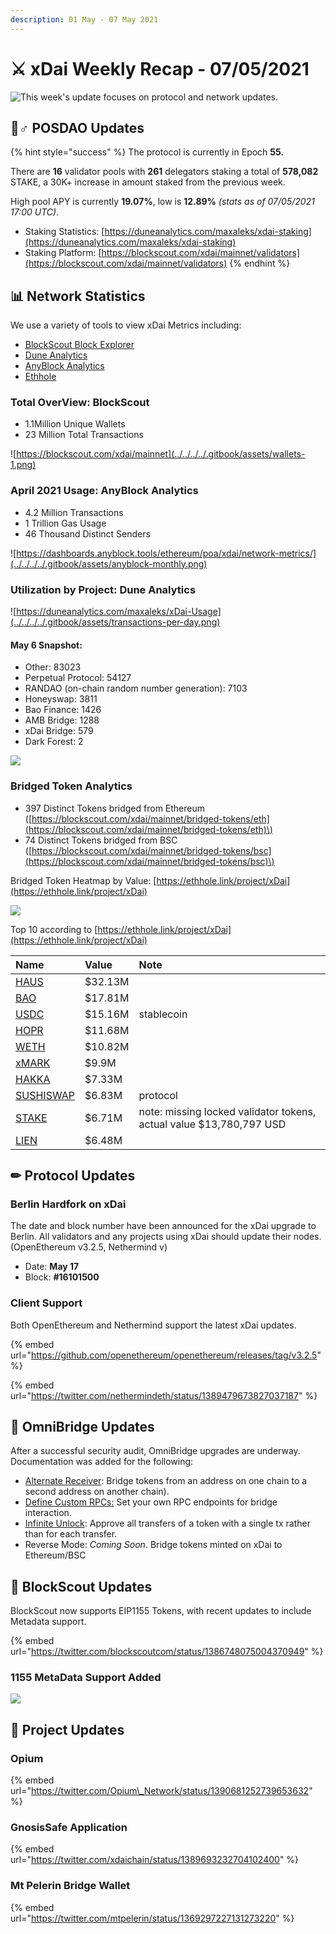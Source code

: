 ```yaml
---
description: 01 May - 07 May 2021
---
```


# ⚔️ xDai Weekly Recap - 07/05/2021

![This week&apos;s update focuses on protocol and network updates.](../../../../.gitbook/assets/weekly-stats.png)

## 👷♂ POSDAO Updates

{% hint style="success" %}
The protocol is currently in Epoch **55.**  
  
There are **16** validator pools with **261** delegators staking a total of **578,082** STAKE, a 30K+ increase in amount staked from the previous week.   
  
High pool APY is currently **19.07%**, low is **12.89%** _\(stats as of 07/05/2021 17:00 UTC\)_.

* Staking Statistics: [https://duneanalytics.com/maxaleks/xdai-staking](https://duneanalytics.com/maxaleks/xdai-staking)
* Staking Platform: [https://blockscout.com/xdai/mainnet/validators](https://blockscout.com/xdai/mainnet/validators)
{% endhint %}

## 📊 Network Statistics

We use a variety of tools to view xDai Metrics including:

* [BlockScout Block Explorer](https://blockscout.com/xdai/mainnet)
* [Dune Analytics](https://duneanalytics.com/maxaleks/xDai-Usage)
* [AnyBlock Analytics](https://dashboards.anyblock.tools/ethereum/poa/xdai/network-metrics/)
* [Ethhole](https://ethhole.link/project/xDai)

### Total OverView: BlockScout

* 1.1Million Unique Wallets
* 23 Million Total Transactions

![https://blockscout.com/xdai/mainnet](../../../../.gitbook/assets/wallets-1.png)

### April 2021 Usage: AnyBlock Analytics

* 4.2 Million Transactions
* 1 Trillion Gas Usage
* 46 Thousand Distinct Senders

![https://dashboards.anyblock.tools/ethereum/poa/xdai/network-metrics/](../../../../.gitbook/assets/anyblock-monthly.png)



### Utilization by Project: Dune Analytics

![https://duneanalytics.com/maxaleks/xDai-Usage](../../../../.gitbook/assets/transactions-per-day.png)

#### May 6 Snapshot:

* Other: 83023
* Perpetual Protocol: 54127
* RANDAO \(on-chain random number generation\): 7103
* Honeyswap: 3811
* Bao Finance: 1426
* AMB Bridge: 1288
* xDai Bridge: 579
* Dark Forest: 2

![](../../../../.gitbook/assets/dune1%20%281%29.png)

### Bridged Token Analytics

* 397 Distinct Tokens bridged from Ethereum \([https://blockscout.com/xdai/mainnet/bridged-tokens/eth](https://blockscout.com/xdai/mainnet/bridged-tokens/eth)\)
* 74 Distinct Tokens bridged from BSC \([https://blockscout.com/xdai/mainnet/bridged-tokens/bsc](https://blockscout.com/xdai/mainnet/bridged-tokens/bsc)\)

Bridged Token Heatmap by Value: [https://ethhole.link/project/xDai](https://ethhole.link/project/xDai)

![](../../../../.gitbook/assets/omnibridge-token-heatmap.png)

Top 10 according to [https://ethhole.link/project/xDai](https://ethhole.link/project/xDai)

| Name | Value | Note |
| :--- | :--- | :--- |
| [HAUS](https://etherscan.io/token/0xf2051511b9b121394fa75b8f7d4e7424337af687?a=0x88ad09518695c6c3712ac10a214be5109a655671) | $32.13M |  |
| [BAO](https://etherscan.io/token/0x374cb8c27130e2c9e04f44303f3c8351b9de61c1?a=0x88ad09518695c6c3712ac10a214be5109a655671) | $17.81M |  |
| [USDC](https://etherscan.io/token/0xa0b86991c6218b36c1d19d4a2e9eb0ce3606eb48?a=0x88ad09518695c6c3712ac10a214be5109a655671) | $15.16M | stablecoin |
| [HOPR](https://etherscan.io/token/0xf5581dfefd8fb0e4aec526be659cfab1f8c781da?a=0x88ad09518695c6c3712ac10a214be5109a655671) | $11.68M |  |
| [WETH](https://etherscan.io/token/0xc02aaa39b223fe8d0a0e5c4f27ead9083c756cc2?a=0x88ad09518695c6c3712ac10a214be5109a655671) | $10.82M |  |
| [xMARK](https://etherscan.io/token/0x36b679bd64ed73dbfd88909cdcb892cb66bd4cbb?a=0x88ad09518695c6c3712ac10a214be5109a655671) | $9.9M |  |
| [HAKKA](https://etherscan.io/token/0x0e29e5abbb5fd88e28b2d355774e73bd47de3bcd?a=0x88ad09518695c6c3712ac10a214be5109a655671) | $7.33M |  |
| [SUSHISWAP](https://zapper.fi/dashboard?address=0x88ad09518695c6c3712ac10a214be5109a655671) | $6.83M | protocol |
| [STAKE](https://etherscan.io/token/0x0ae055097c6d159879521c384f1d2123d1f195e6?a=0x88ad09518695c6c3712ac10a214be5109a655671) | $6.71M | note: missing locked validator tokens, actual value $13,780,797 USD |
| [LIEN](https://etherscan.io/token/0xab37e1358b639fd877f015027bb62d3ddaa7557e?a=0x88ad09518695c6c3712ac10a214be5109a655671) | $6.48M |  |

## ✏ Protocol Updates

### Berlin Hardfork on xDai

The date and block number have been announced for the xDai upgrade to Berlin. All validators and any projects using xDai should update their nodes. \(OpenEthereum v3.2.5, Nethermind v\)

* Date: **May 17** 
* Block: **\#16101500**

### Client Support

Both OpenEthereum and Nethermind support the latest xDai updates.

{% embed url="https://github.com/openethereum/openethereum/releases/tag/v3.2.5" %}

{% embed url="https://twitter.com/nethermindeth/status/1389479673827037187" %}

## 🌉 OmniBridge Updates

After a successful security audit, OmniBridge upgrades are underway. Documentation was added for the following:

* [Alternate Receiver](../../../../for-users/bridges/converting-xdai-via-bridge/alternate-receiver-send-dai-to-another-xdai-address.md): Bridge tokens from an address on one chain to a second address on another chain\).
* [Define Custom RPCs:](../../../../for-users/bridges/omnibridge/set-custom-rpc-endpoints.md) Set your own RPC endpoints for bridge interaction.
* [Infinite Unlock](../../../../for-users/bridges/omnibridge/infinite-unlock.md): Approve all transfers of a token with a single tx rather than for each transfer.
* Reverse Mode: _Coming Soon_. Bridge tokens minted on xDai to Ethereum/BSC

## 🔎 BlockScout Updates

BlockScout now supports EIP1155 Tokens, with recent updates to include Metadata support. 

{% embed url="https://twitter.com/blockscoutcom/status/1386748075004370949" %}

### 1155 MetaData Support Added

![](../../../../.gitbook/assets/metadata-support.png)

## 🦋 Project Updates

### Opium 

{% embed url="https://twitter.com/Opium\_Network/status/1390681252739653632" %}

### GnosisSafe Application

{% embed url="https://twitter.com/xdaichain/status/1389693232704102400" %}

### Mt Pelerin Bridge Wallet

{% embed url="https://twitter.com/mtpelerin/status/1369297227131273220" %}



